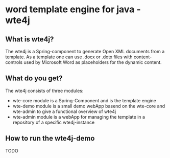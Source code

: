 # word template engine for java - wte4j

## What is wte4j?
The wte4j is a Spring-component to generate Open XML documents from a template.
As a template one can use .docx or .dotx files with content-controls used by Microsoft Word as placeholders for the dynamic content.

## What do you get?
The wte4j consists of three modules:

- wte-core module 	is a Spring-Component and is the template engine
- wte-demo module 	is a small demo webApp basend on the wte-core and wte-admin to give a functional overview of wte4j
- wte-admin module  is a webApp for managing the template in a repository of a specific wte4j-instance

## How to run the wte4j-demo
TODO
